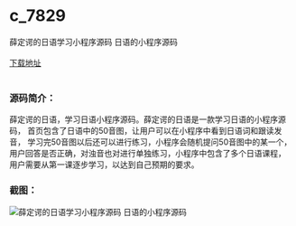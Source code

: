 # c_7829
薛定谔的日语学习小程序源码 日语的小程序源码
<br/></br>
[下载地址](https://www.uuid2.com/7829.html "下载地址")
<br/></br>
<h3>源码简介：</h3>
<p>薛定谔的日语，学习日语小程序源码。薛定谔的日语是一款学习日语的小程序源码，
首页包含了日语中的50音图，让用户可以在小程序中看到日语词和跟读发音，
学习完50音图以后还可以进行练习，小程序会随机提问50音图中的某一个，
用户回答是否正确，对浊音也对进行单独练习，小程序中包含了多个日语课程，
用户需要从第一课逐步学习，以达到自己预期的要求。<p>
<h3>截图：</h3>
<img src="https://www.uuid2.com/wp-content/uploads/img/uimage/64111655257742.gif" alt="薛定谔的日语学习小程序源码 日语的小程序源码">
